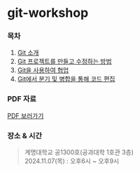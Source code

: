 # git-workshop

### 목차

1. <a href="https://learn.microsoft.com/training/modules/intro-to-git/?wt.mc_id=studentamb_362134">Git 소개</a>
2. <a href="https://learn.microsoft.com/training/modules/create-git-project/?wt.mc_id=studentamb_362134">Git 프로젝트를 만들고 수정하는 방법</a>
3. <a href="https://learn.microsoft.com/training/modules/collaborate-with-git/?wt.mc_id=studentamb_362134">Git을 사용하여 협업</a>
4. <a href="https://learn.microsoft.com/training/modules/branch-merge-git/?wt.mc_id=studentamb_362134">Git에서 분기 및 병합을 통해 코드 편집</a>

### PDF 자료

<a href="https://thistimenull.notion.site/Git-1351118ea06f805ba518d826e4834778?pvs=4" target="_blank" title="notion-pdf-link">PDF 보러가기</a>
### 장소 & 시간
> 계명대학교 공1300호(공과대학 1호관 3층)<br>
> 2024.11.07(목) : 오후6시 ~ 오후9시
